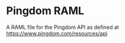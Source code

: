 # Pingdom RAML

A RAML file for the Pingdom API as defined at https://www.pingdom.com/resources/api

